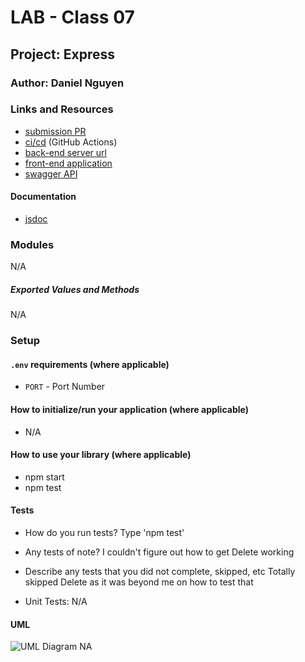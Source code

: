 # LAB - Class 07

## Project: Express

### Author: Daniel Nguyen

### Links and Resources

- [submission PR](https://github.com/daniel-nguyen-401-advanced-javascript/lab-07/pull/5)
- [ci/cd]() (GitHub Actions)
- [back-end server url](NA) 
- [front-end application](NA)
- [swagger API]()

#### Documentation
- [jsdoc]()

### Modules
N/A

##### Exported Values and Methods
N/A

### Setup

#### `.env` requirements (where applicable)
- `PORT` - Port Number

#### How to initialize/run your application (where applicable)
- N/A

#### How to use your library (where applicable)
- npm start
- npm test

#### Tests

- How do you run tests? 
Type 'npm test'
- Any tests of note?
I couldn't figure out how to get Delete working
- Describe any tests that you did not complete, skipped, etc 
Totally skipped Delete as it was beyond me on how to test that

- Unit Tests: N/A

#### UML

![UML Diagram]() NA
